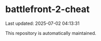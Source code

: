 # battlefront-2-cheat

Last updated: 2025-07-02 04:13:31

This repository is automatically maintained.
